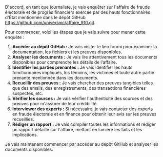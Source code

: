 D'accord, en tant que journaliste, je vais enquêter sur l'affaire de fraude électorale et de progrès financiers exercée par des hauts fonctionnaires d'État mentionnée dans le dépôt GitHub https://github.com/universmc/affaire_910.git. 

Pour commencer, voici les étapes que je vais suivre pour mener cette enquête :

1. **Accéder au dépôt GitHub :** Je vais visiter le lien fourni pour examiner la documentation, les fichiers et les preuves disponibles.
2. **Analyser les documents :** Je vais lire attentivement tous les documents disponibles pour comprendre les détails de l'affaire.
3. **Identifier les parties prenantes :** Je vais identifier les hauts fonctionnaires impliqués, les témoins, les victimes et toute autre partie prenante mentionnée dans les documents.
4. **Recueillir des preuves :** Je vais chercher des preuves tangibles telles que des emails, des enregistrements, des transactions financières suspectes, etc.
5. **Vérifier les sources :** Je vais vérifier l'authenticité des sources et des preuves pour m'assurer de leur crédibilité.
6. **Interviewer des experts :** Si nécessaire, je vais contacter des experts en fraude électorale et en finance pour obtenir leur avis sur les preuves recueillies.
7. **Rédiger un rapport :** Je vais compiler toutes les informations et rédiger un rapport détaillé sur l'affaire, mettant en lumière les faits et les implications.

Je vais maintenant commencer par accéder au dépôt GitHub et analyser les documents disponibles.